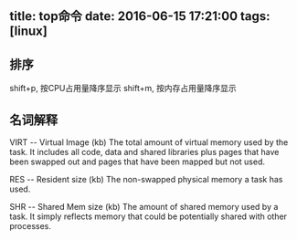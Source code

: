 title: top命令
date: 2016-06-15 17:21:00
tags: [linux]
---

## 排序
shift+p, 按CPU占用量降序显示
shift+m, 按内存占用量降序显示

## 名词解释
VIRT  --  Virtual Image (kb)
The  total  amount  of  virtual  memory  used  by the task.  It includes all code, data and shared libraries  plus  pages  that
have  been  swapped out and pages that have been mapped but not used.

RES  --  Resident size (kb)
The non-swapped physical memory a task has used.

SHR  --  Shared Mem size (kb)
The amount of shared memory used by a task.  It simply reflects
memory that could be potentially shared with other processes.

